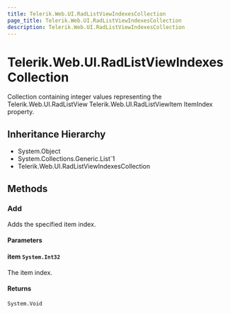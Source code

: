```yaml
---
title: Telerik.Web.UI.RadListViewIndexesCollection
page_title: Telerik.Web.UI.RadListViewIndexesCollection
description: Telerik.Web.UI.RadListViewIndexesCollection
---
```


# Telerik.Web.UI.RadListViewIndexesCollection

Collection containing integer values representing the 
            Telerik.Web.UI.RadListView Telerik.Web.UI.RadListViewItem ItemIndex property.

## Inheritance Hierarchy

* System.Object
* System.Collections.Generic.List`1
* Telerik.Web.UI.RadListViewIndexesCollection

## Methods

###  Add

Adds the specified item index.

#### Parameters

#### item `System.Int32`

The item index.

#### Returns

`System.Void` 

